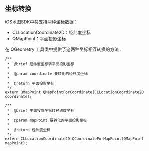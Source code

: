 ## 坐标转换

iOS地图SDK中共支持两种坐标数据：

+ CLLocationCoordinate2D：经纬度坐标
+ QMapPoint：平面投影坐标

在 QGeometry 工具类中提供了这两种坐标相互转换的方法：

```objC
/**
 *  @brief 经纬度坐标转平面投影坐标
 *
 *  @param coordinate 要转化的经纬度坐标
 *
 *  @return 平面投影坐标
 */
extern QMapPoint QMapPointForCoordinate(CLLocationCoordinate2D coordinate);
    
/**
 *  @brief 平面投影坐标转经纬度坐标
 *
 *  @param mapPoint 要转化的平面投影坐标
 *
 *  @return 经纬度坐标
 */
extern CLLocationCoordinate2D QCoordinateForMapPoint(QMapPoint mapPoint);
```